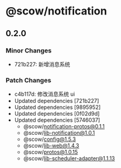 # @scow/notification

## 0.2.0

### Minor Changes

- 721b227: 新增消息系统

### Patch Changes

- c4b117d: 修改消息系统 ui
- Updated dependencies [721b227]
- Updated dependencies [9895952]
- Updated dependencies [0f02d9d]
- Updated dependencies [5746037]
  - @scow/notification-protos@0.1.1
  - @scow/lib-notification@1.0.1
  - @scow/config@1.5.3
  - @scow/lib-web@1.4.3
  - @scow/protos@1.0.15
  - @scow/lib-scheduler-adapter@1.1.13
